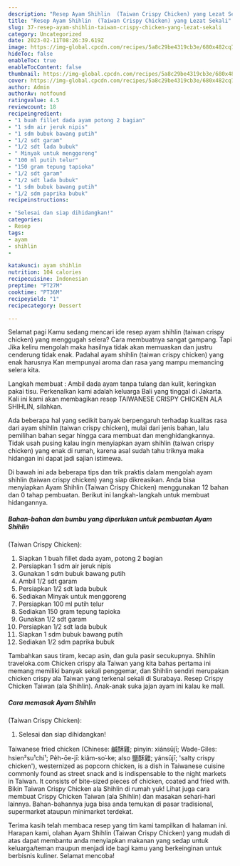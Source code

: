 ```yaml
---
description: "Resep Ayam Shihlin  (Taiwan Crispy Chicken) yang Lezat Sekali"
title: "Resep Ayam Shihlin  (Taiwan Crispy Chicken) yang Lezat Sekali"
slug: 37-resep-ayam-shihlin-taiwan-crispy-chicken-yang-lezat-sekali
category: Uncategorized
date: 2023-02-11T08:26:39.619Z
image: https://img-global.cpcdn.com/recipes/5a8c29be4319cb3e/680x482cq70/ayam-shihlin-taiwan-crispy-chicken-foto-resep-utama.jpg
hideToc: false
enableToc: true
enableTocContent: false
thumbnail: https://img-global.cpcdn.com/recipes/5a8c29be4319cb3e/680x482cq70/ayam-shihlin-taiwan-crispy-chicken-foto-resep-utama.jpg
cover: https://img-global.cpcdn.com/recipes/5a8c29be4319cb3e/680x482cq70/ayam-shihlin-taiwan-crispy-chicken-foto-resep-utama.jpg
author: Admin
authorAv: notfound
ratingvalue: 4.5
reviewcount: 18
recipeingredient:
- "1 buah fillet dada ayam potong 2 bagian"
- "1 sdm air jeruk nipis"
- "1 sdm bubuk bawang putih"
- "1/2 sdt garam"
- "1/2 sdt lada bubuk"
- " Minyak untuk menggoreng"
- "100 ml putih telur"
- "150 gram tepung tapioka"
- "1/2 sdt garam"
- "1/2 sdt lada bubuk"
- "1 sdm bubuk bawang putih"
- "1/2 sdm paprika bubuk"
recipeinstructions:

- "Selesai dan siap dihidangkan!"
categories:
- Resep
tags:
- ayam
- shihlin
- 

katakunci: ayam shihlin  
nutrition: 104 calories
recipecuisine: Indonesian
preptime: "PT27M"
cooktime: "PT36M"
recipeyield: "1"
recipecategory: Dessert

---
```



Selamat pagi Kamu sedang mencari ide resep ayam shihlin 
(taiwan crispy chicken) yang menggugah selera? Cara membuatnya sangat gampang. Tapi Jika keliru mengolah maka hasilnya tidak akan memuaskan dan justru cenderung tidak enak. Padahal ayam shihlin 
(taiwan crispy chicken) yang enak harusnya Kan mempunyai aroma dan rasa yang mampu memancing selera kita.


Langkah membuat : Ambil dada ayam tanpa tulang dan kulit, keringkan pakai tisu. Perkenalkan kami adalah keluarga Bali yang tinggal di Jakarta. Kali ini kami akan membagikan resep TAIWANESE CRISPY CHICKEN ALA SHIHLIN, silahkan.

Ada beberapa hal yang sedikit banyak berpengaruh terhadap kualitas rasa dari ayam shihlin 
(taiwan crispy chicken), mulai dari jenis bahan, lalu pemilihan bahan segar hingga cara membuat dan menghidangkannya. Tidak usah pusing kalau ingin menyiapkan ayam shihlin 
(taiwan crispy chicken) yang enak di rumah, karena asal sudah tahu triknya maka hidangan ini dapat jadi sajian istimewa.


Di bawah ini ada beberapa tips dan trik praktis dalam mengolah ayam shihlin 
(taiwan crispy chicken) yang siap dikreasikan. Anda bisa menyiapkan Ayam Shihlin 
(Taiwan Crispy Chicken) menggunakan 12 bahan dan 0 tahap pembuatan. Berikut ini langkah-langkah untuk membuat hidangannya.

<!--inarticleads1-->

##### Bahan-bahan dan bumbu yang diperlukan untuk pembuatan Ayam Shihlin 
(Taiwan Crispy Chicken):

1. Siapkan 1 buah fillet dada ayam, potong 2 bagian
1. Persiapkan 1 sdm air jeruk nipis
1. Gunakan 1 sdm bubuk bawang putih
1. Ambil 1/2 sdt garam
1. Persiapkan 1/2 sdt lada bubuk
1. Sediakan  Minyak untuk menggoreng
1. Persiapkan 100 ml putih telur
1. Sediakan 150 gram tepung tapioka
1. Gunakan 1/2 sdt garam
1. Persiapkan 1/2 sdt lada bubuk
1. Siapkan 1 sdm bubuk bawang putih
1. Sediakan 1/2 sdm paprika bubuk


Tambahkan saus tiram, kecap asin, dan gula pasir secukupnya. Shihlin traveloka.com Chicken crispy ala Taiwan yang kita bahas pertama ini memang memiliki banyak sekali penggemar, dan Shihlin sendiri merupakan chicken crispy ala Taiwan yang terkenal sekali di Surabaya. Resep Crispy Chicken Taiwan (ala Shihlin). Anak-anak suka jajan ayam ini kalau ke mall. 

<!--inarticleads2-->

##### Cara memasak Ayam Shihlin 
(Taiwan Crispy Chicken):


1. Selesai dan siap dihidangkan!

Taiwanese fried chicken (Chinese: 鹹酥雞; pinyin: xiánsūjī; Wade-Giles: hsien²su¹chi¹; Pe̍h-ōe-jī: kiâm-so͘-ke; also 鹽酥雞; yánsūjī; &#39;salty crispy chicken&#39;), westernized as popcorn chicken, is a dish in Taiwanese cuisine commonly found as street snack and is indispensable to the night markets in Taiwan. It consists of bite-sized pieces of chicken, coated and fried with. Bikin Taiwan Crispy Chicken ala Shihlin di rumah yuk! Lihat juga cara membuat Crispy Chicken Taiwan (ala Shihlin) dan masakan sehari-hari lainnya. Bahan-bahannya juga bisa anda temukan di pasar tradisional, supermarket ataupun minimarket terdekat. 

Terima kasih telah membaca resep yang tim kami tampilkan di halaman ini. Harapan kami, olahan Ayam Shihlin 
(Taiwan Crispy Chicken) yang mudah di atas dapat membantu anda menyiapkan makanan yang sedap untuk keluarga/teman maupun menjadi ide bagi kamu yang berkeinginan untuk berbisnis kuliner. Selamat mencoba!

